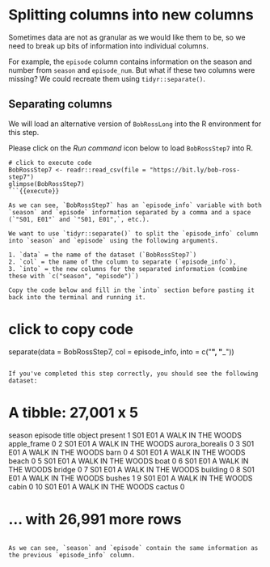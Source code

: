 # Splitting columns into new columns

Sometimes data are not as granular as we would like them to be, so we need to break up bits of information into individual columns.

For example, the `episode` column contains information on the season and number from `season` and `episode_num`. But what if these two columns were missing? We could recreate them using `tidyr::separate()`. 

## Separating columns 

We will load an alternative version of `BobRossLong` into the R environment for this step. 

Please click on the *Run command* icon below to load `BobRossStep7` into R. 

```
# click to execute code
BobRossStep7 <- readr::read_csv(file = "https://bit.ly/bob-ross-step7")
glimpse(BobRossStep7)
```{{execute}} 

As we can see, `BobRossStep7` has an `episode_info` variable with both `season` and `episode` information separated by a comma and a space (`"S01, E01"` and `"S01, E01",`, etc.). 

We want to use `tidyr::separate()` to split the `episode_info` column into `season` and `episode` using the following arguments. 

1. `data` = the name of the dataset (`BobRossStep7`)  
2. `col` = the name of the column to separate (`episode_info`),  
3. `into` = the new columns for the separated information (combine these with `c("season", "episode")`) 

Copy the code below and fill in the `into` section before pasting it back into the terminal and running it. 

```
# click to copy code
separate(data = BobRossStep7, col = episode_info, into = c("______", "_______"))
```{{copy}}

If you've completed this step correctly, you should see the following dataset: 

```
# A tibble: 27,001 x 5
   season episode title               object          present
   <chr>  <chr>   <chr>               <chr>             <dbl>
 1 S01    E01     A WALK IN THE WOODS apple_frame           0
 2 S01    E01     A WALK IN THE WOODS aurora_borealis       0
 3 S01    E01     A WALK IN THE WOODS barn                  0
 4 S01    E01     A WALK IN THE WOODS beach                 0
 5 S01    E01     A WALK IN THE WOODS boat                  0
 6 S01    E01     A WALK IN THE WOODS bridge                0
 7 S01    E01     A WALK IN THE WOODS building              0
 8 S01    E01     A WALK IN THE WOODS bushes                1
 9 S01    E01     A WALK IN THE WOODS cabin                 0
10 S01    E01     A WALK IN THE WOODS cactus                0
# … with 26,991 more rows
```

As we can see, `season` and `episode` contain the same information as the previous `episode_info` column.
